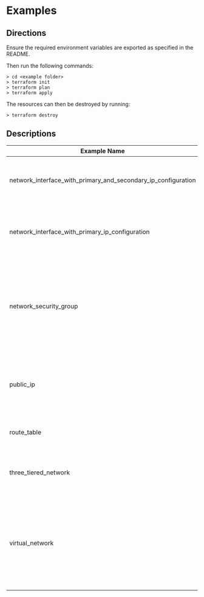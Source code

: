 # Examples

## Directions

Ensure the required environment variables are exported as specified in the README.

Then run the following commands:

```
> cd <example folder>
> terraform init
> terraform plan
> terraform apply
```

The resources can then be destroyed by running:

```
> terraform destroy
```

## Descriptions

| Example Name | Description |
| --- | --- |
| network_interface_with_primary_and_secondary_ip_configuration | Creates a network interface with a primary and secondary ip configuration. |
| network_interface_with_primary_ip_configuration | Creates a simple network interface with one primary ip configuration. |
| network_security_group | Creates a simple network security group. Adds a single network security rule to the network security group. |
| public_ip | Creates a public ip with dynamic address allocation with a label for the domain name |
| route_table | Creates a route table with two routes. |
| three_tiered_network | Creates a virtual network with a web, business, and data tier. |
| virtual_network | Creates a simple virtual network with one subnet. Adds a single network security rule to the subnet's network security group. |

